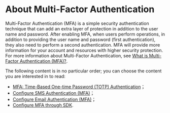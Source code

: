 # About Multi-Factor Authentication

<LastUpdated/>

Multi-Factor Authentication (MFA) is a simple security authentication technique that can add an extra layer of protection in addition to the user name and password. After enabling MFA, when users perform operations, in addition to providing the user name and password (first authentication), they also need to perform a second authentication. MFA will provide more information for your account and resources with higher security protection. For more information about Multi-Factor Authentication, see [What is Multi-Factor Authentication (MFA)?](/concepts/mfa.md).

The following content is in no particular order; you can choose the content you are interested in to read:

- [MFA: Time-Based One-time Password (TOTP) Authentication](./totp.md)；
- [Configure SMS Authentication (MFA)](./sms.md)；
- [Configure Email Authentication (MFA)](./email-code.md)；
- [Configure MFA through SDK](./mfa-sdk.md).

